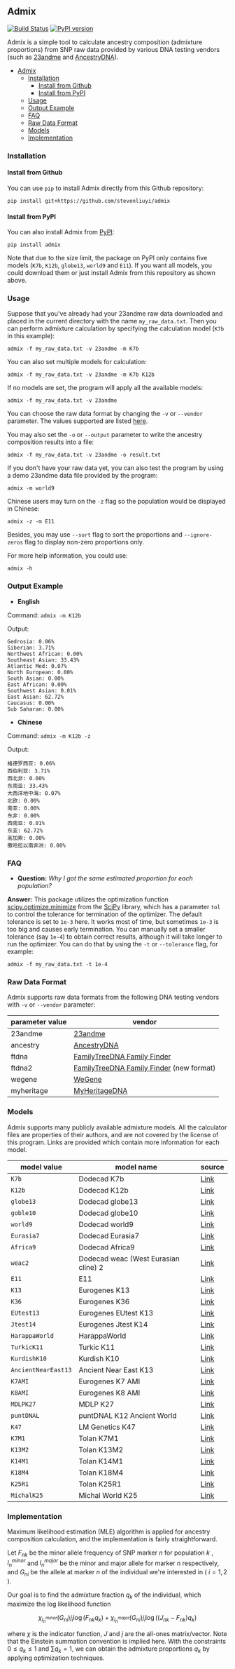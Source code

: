 ## Admix
[![Build Status](https://travis-ci.org/stevenliuyi/admix.svg?branch=master)](https://travis-ci.org/stevenliuyi/admix)
[![PyPI version](https://badge.fury.io/py/admix.svg)](https://badge.fury.io/py/admix)

Admix is a simple tool to calculate ancestry composition (admixture proportions) from SNP raw data provided by various DNA testing vendors (such as [23andme](https://www.23andme.com/) and [AncestryDNA](https://www.ancestry.com/dna/)).

- [Admix](#admix)
  - [Installation](#installation)
    - [Install from Github](#install-from-github)
    - [Install from PyPI](#install-from-pypi)
  - [Usage](#usage)
  - [Output Example](#output-example)
  - [FAQ](#faq)
  - [Raw Data Format](#raw-data-format)
  - [Models](#models)
  - [Implementation](#implementation)

### Installation
#### Install from Github
You can use `pip` to install Admix directly from this Github repository:
```
pip install git+https://github.com/stevenliuyi/admix
```

#### Install from PyPI
You can also install Admix from [PyPI](https://pypi.python.org/pypi/admix):
```
pip install admix
```

Note that due to the size limit, the package on PyPI only contains five models (`K7b`, `K12b`, `globe13`, `world9` and `E11`). If you want all models, you could download them or just install Admix from this repository as shown above.

### Usage
Suppose that you've already had your 23andme raw data downloaded and placed in the current directory with the name `my_raw_data.txt`. Then you can perform admixture calculation by specifying the calculation model (`K7b` in this example):

```
admix -f my_raw_data.txt -v 23andme -m K7b
```

You can also set multiple models for calculation:
```
admix -f my_raw_data.txt -v 23andme -m K7b K12b
```

If no models are set, the program will apply all the available models:
```
admix -f my_raw_data.txt -v 23andme
```
You can choose the raw data format by changing the `-v` or `--vendor` parameter. The values supported are listed [here](#raw-data-format).

You may also set the `-o` or `--output` parameter to write the ancestry composition results into a file:
```
admix -f my_raw_data.txt -v 23andme -o result.txt
```

If you don't have your raw data yet, you can also test the program by using a demo 23andme data file provided by the program:
```
admix -m world9
```

Chinese users may turn on the `-z` flag so the population would be displayed in Chinese:
```
admix -z -m E11
```

Besides, you may use `--sort` flag to sort the proportions and `--ignore-zeros` flag to display non-zero proportions only.

For more help information, you could use:
```
admix -h
```

### Output Example
- **English**

Command: `admix -m K12b`

Output:
```
Gedrosia: 0.06%
Siberian: 3.71%
Northwest African: 0.00%
Southeast Asian: 33.43%
Atlantic Med: 0.07%
North European: 0.00%
South Asian: 0.00%
East African: 0.00%
Southwest Asian: 0.01%
East Asian: 62.72%
Caucasus: 0.00%
Sub Saharan: 0.00%
```
- **Chinese**

Command: `admix -m K12b -z`

Output:
```
格德罗西亚: 0.06%
西伯利亚: 3.71%
西北非: 0.00%
东南亚: 33.43%
大西洋地中海: 0.07%
北欧: 0.00%
南亚: 0.00%
东非: 0.00%
西南亚: 0.01%
东亚: 62.72%
高加索: 0.00%
撒哈拉以南非洲: 0.00%
```

### FAQ
- **Question:** *Why I got the same estimated proportion for each population?*

**Answer:** This package utilizes the optimization function [scipy.optimize.minimize](https://docs.scipy.org/doc/scipy/reference/generated/scipy.optimize.minimize.html) from the [SciPy](https://www.scipy.org) library, which has a parameter `tol` to control the tolerance for termination of the optimizer. The default tolerance is set to `1e-3` here. It works most of time, but sometimes `1e-3` is too big and causes early termination. You can manually set a smaller tolerance (say `1e-4`) to obtain correct results, although it will take longer to run the optimizer. You can do that by using the `-t` or `--tolerance` flag, for example:

```
admix -f my_raw_data.txt -t 1e-4
```

### Raw Data Format
Admix supports raw data formats from the following DNA testing vendors with `-v` or `--vendor` parameter:

| parameter value | vendor |
| --------------- | ------ |
| 23andme | [23andme](https://www.23andme.com/) |
| ancestry | [AncestryDNA](https://www.ancestry.com/dna/) |
| ftdna | [FamilyTreeDNA Family Finder](https://www.familytreedna.com/products/family-finder) |
| ftdna2 | [FamilyTreeDNA Family Finder](https://www.familytreedna.com/products/family-finder) (new format) |
| wegene | [WeGene](https://www.wegene.com/en/) |
| myheritage | [MyHeritageDNA](https://www.myheritage.com/dna) |

### Models
Admix supports many publicly available admixture models. All the calculator files are properties of their authors, and are not covered by the license of this program. Links are provided which contain more information for each model.

| model value | model name | source |
| ----- | --------- | ---- |
| `K7b` | Dodecad K7b | [Link](http://dodecad.blogspot.com/2012/01/k12b-and-k7b-calculators.html) |
| `K12b` | Dodecad K12b | [Link](http://dodecad.blogspot.com/2012/01/k12b-and-k7b-calculators.html) |
| `globe13` | Dodecad globe13 | [Link](http://dodecad.blogspot.com/2012/10/globe13-calculator.html) |
| `goble10` | Dodecad globe10 | [Link](http://dodecad.blogspot.com/2012/10/globe10-calculator.html) |
| `world9` | Dodecad world9 | [Link](http://dodecad.blogspot.com/2011/12/world9-calculator.html) |
| `Eurasia7` | Dodecad Eurasia7 | [Link](http://dodecad.blogspot.com/2011/10/eurasia7-calculator.html) |
| `Africa9` | Dodecad Africa9 | [Link](http://dodecad.blogspot.com/2011/09/africa9-calculator.html) |
| `weac2` | Dodecad weac (West Eurasian cline) 2 | [Link](http://dodecad.blogspot.com/2012/06/weac2-calculator.html) |
| `E11` | E11 | [Link](http://www.ranhaer.com/thread-32241-1-1.html) |
| `K13` | Eurogenes K13 | [Link](https://bga101.blogspot.com/2013/11/updated-eurogenes-k13-at-gedmatch.html) |
| `K36` | Eurogenes K36 | [Link](http://bga101.blogspot.com/2013/03/eurogenes-k36-at-gedmatch.html) |
| `EUtest13` | Eurogenes EUtest K13 | [Link](http://bga101.blogspot.com/2013/11/updated-eurogenes-k13-at-gedmatch.html) |
| `Jtest14` | Eurogenes Jtest K14 | [Link](http://bga101.blogspot.com/2012/09/eurogenes-ashkenazim-ancestry-test-files.html) |
| `HarappaWorld` | HarappaWorld | [Link](http://www.harappadna.org/2012/05/harappaworld-admixture/) |
| `TurkicK11` | Turkic K11 | [Link](http://www.anthrogenica.com/showthread.php?8817-Turkic-K11-Admixture-Calculator) |
| `KurdishK10` | Kurdish K10 | [Link](http://www.anthrogenica.com/showthread.php?8571-K10-Kurdish-Calculator-Version-1/page6) |
| `AncientNearEast13` | Ancient Near East K13 | [Link](http://www.anthrogenica.com/showthread.php?8193-ancient-DNA-in-the-Gedrosia-Near-East-Neolithic-K13) |
| `K7AMI` | Eurogenes K7 AMI | [Link](http://www.anthrogenica.com/showthread.php?4548-Upcoming-DIY-Eurogenes-K7-amp-K8-Calculator-amp-Oracles-for-tracking-E-Asian-amp-ASI) |
| `K8AMI` | Eurogenes K8 AMI | [Link](http://www.anthrogenica.com/showthread.php?4548-Upcoming-DIY-Eurogenes-K7-amp-K8-Calculator-amp-Oracles-for-tracking-E-Asian-amp-ASI) |
| `MDLPK27` | MDLP K27 | [Link](http://www.anthrogenica.com/showthread.php?4557-Post-MDLP-K27-Results) |
| `puntDNAL` | puntDNAL K12 Ancient World | [Link](http://www.anthrogenica.com/showthread.php?8034-PuntDNAL-K12-Ancient-World-Results) |
| `K47` | LM Genetics K47 | [Link](https://anthrogenica.com/showthread.php?12788-New-K30-K47-World-Calculator) |
| `K7M1` | Tolan K7M1 | [Link](http://gen3553.pagesperso-orange.fr/ADN/Calc.htm) |
| `K13M2` | Tolan K13M2 | [Link](http://gen3553.pagesperso-orange.fr/ADN/Calc.htm) |
| `K14M1` | Tolan K14M1 | [Link](http://gen3553.pagesperso-orange.fr/ADN/Calc.htm) |
| `K18M4` | Tolan K18M4 | [Link](http://gen3553.pagesperso-orange.fr/ADN/Calc.htm) |
| `K25R1` | Tolan K25R1 | [Link](http://gen3553.pagesperso-orange.fr/ADN/Calc.htm) |
| `MichalK25`| Michal World K25 | [Link](https://anthrogenica.com/showthread.php?13359-Michal-s-World-K25-calculator) |

### Implementation
Maximum likelihood estimation (MLE) algorithm is applied for ancestry composition calculation, and the implementation is fairly straightforward.

Let $F_{nk}$ be the minor allele frequency of SNP marker $n$ for population $k$ ,
$l_n^{minor}$ and $l_n^{major}$ be the minor and major allele for marker $n$ respectively,
and $G_{ni}$ be the allele at marker $n$ of the individual we're interested in ( $i=1,2$ ).

Our goal is to find the admixture fraction $q_k$ of the individual, which maximize the log likelihood function

$$\chi_{{l^{minor}_n}}(G_{ni})j_i\log(F_{nk}q_k)+\chi_{{l^{major}_n}}(G_{ni})j_i\log((J_{nk}-F_{nk})q_k)$$

where $\chi$ is the indicator function, $J$ and $j$ are the all-ones matrix/vector. Note that the Einstein summation convention is implied here. With the constraints $0 \leq q_k \leq 1$ and $\sum {q_k} = 1$, we can obtain the admixture proportions $q_k$ by applying optimization techniques.
